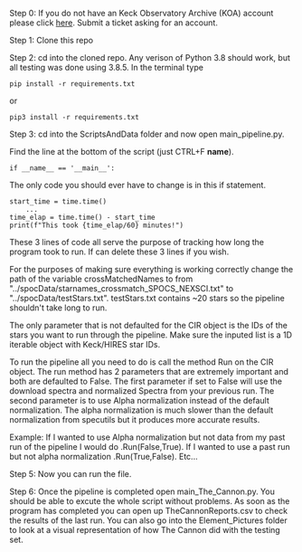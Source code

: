 Step 0: If you do not have an Keck Observatory Archive (KOA) account please click
[here](https://koa.ipac.caltech.edu/cgi-bin/Helpdesk/nph-genTicketForm?projname=KOA). Submit a ticket asking for an account. 

Step 1: Clone this repo 

Step 2: cd into the cloned repo. Any verison of Python 3.8 should work, but all testing was done using 3.8.5.  In the terminal type


```pip install -r requirements.txt``` 


or 

```pip3 install -r requirements.txt```

Step 3: cd into the ScriptsAndData folder and now open main_pipeline.py.  

Find the line at the bottom of the script (just CTRL+F __name__). 

```
if __name__ == '__main__':
```
The only code you should ever have to change is in this if statement. 

```{python} 
start_time = time.time()
    ...
time_elap = time.time() - start_time 
print(f"This took {time_elap/60} minutes!")
```

These 3 lines of code all serve the purpose of tracking how long the program took to run. If can delete these 3 lines if you wish. 

For the purposes of making sure everything is working correctly change the path of the variable crossMatchedNames to from "../spocData/starnames_crossmatch_SPOCS_NEXSCI.txt" to "../spocData/testStars.txt". testStars.txt contains ~20 stars so the pipeline shouldn't take long to run. 

The only parameter that is not defaulted for the CIR object is the IDs of the stars you want to run through the pipeline. Make sure the inputed list is a 1D iterable object with Keck/HIRES star IDs. 

To run the pipeline all you need to do is call the method Run on the CIR object. The run method has 2 parameters that are extremely important and both are defaulted to False. The first parameter if set to False will use the download spectra and normalized Spectra from your previous run. The second parameter is to use Alpha normalization instead of the default normalization. The alpha normalization is much slower than the default normalization from specutils but it produces more accurate results. 

Example: If I wanted to use Alpha normalization but not data from my past run of the pipeline I would do .Run(False,True). If I wanted to use a past run but not alpha normalization .Run(True,False). Etc...


Step 5: Now you can run the file. 

Step 6: Once the pipeline is completed open main_The_Cannon.py. You should be able to excute the whole script without problems. As soon as the program has completed you can open up TheCannonReports.csv to check the results of the last run. You can also go into the Element_Pictures folder to look at a visual representation of how The Cannon did with the testing set. 
